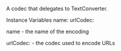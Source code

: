 A codec that delegates to TextConverter.

Instance Variables
	name:		<String>
	urlCodec:	<GRCodec>


name
	- the name of the encoding
	
urlCodec:
	- the codec used to encode URLs
